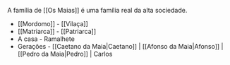 A família de [[Os Maias]] é uma família real da alta sociedade.

- [[Mordomo]] - [[Vilaça]]
- [[Matriarca]] - [[Patriarca]]
- A casa - Ramalhete
- Gerações - [[Caetano da Maia|Caetano]] | [[Afonso da Maia|Afonso]] | [[Pedro da Maia|Pedro]] | Carlos